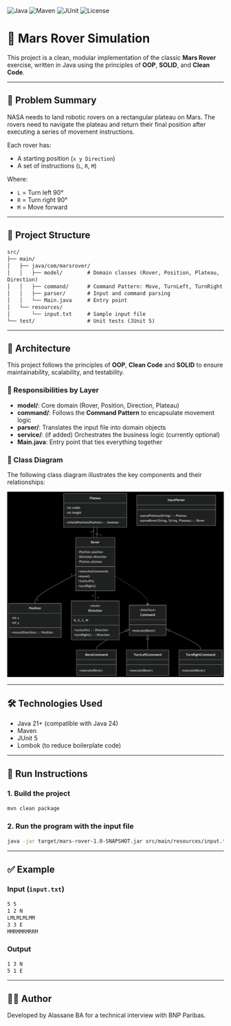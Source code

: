 ![Java](https://img.shields.io/badge/Java-21%2B-blue?logo=java)
![Maven](https://img.shields.io/badge/Built%20with-Maven-C71A36?logo=apache-maven)
![JUnit](https://img.shields.io/badge/Tested%20with-JUnit%205-25A162?logo=testing-library)
![License](https://img.shields.io/badge/License-MIT-lightgrey)

# 🚀 Mars Rover Simulation

This project is a clean, modular implementation of the classic **Mars Rover** exercise, written in Java using the principles of **OOP**, **SOLID**, and **Clean Code**.

---

## 📖 Problem Summary

NASA needs to land robotic rovers on a rectangular plateau on Mars. The rovers need to navigate the plateau and return their final position after executing a series of movement instructions.

Each rover has:
- A starting position (`x y Direction`)
- A set of instructions (`L`, `R`, `M`)

Where:
- `L` = Turn left 90°
- `R` = Turn right 90°
- `M` = Move forward

---

## 📁 Project Structure

```
src/
├── main/
│   ├── java/com/marsrover/
│   │   ├── model/        # Domain classes (Rover, Position, Plateau, Direction)
│   │   ├── command/      # Command Pattern: Move, TurnLeft, TurnRight
│   │   ├── parser/       # Input and command parsing
│   │   └── Main.java     # Entry point
│   └── resources/
│       └── input.txt     # Sample input file
└── test/                 # Unit tests (JUnit 5)
```

---

## 🧠 Architecture

This project follows the principles of **OOP**, **Clean Code** and **SOLID** to ensure maintainability, scalability, and testability.

### 🔹 Responsibilities by Layer

- **model/**: Core domain (Rover, Position, Direction, Plateau)
- **command/**: Follows the **Command Pattern** to encapsulate movement logic
- **parser/**: Translates the input file into domain objects
- **service/**: (if added) Orchestrates the business logic (currently optional)
- **Main.java**: Entry point that ties everything together

### 📐 Class Diagram

The following class diagram illustrates the key components and their relationships:

![Class Diagram](./docs/marsrover-classdiagram.png)

---

## 🛠️ Technologies Used

- Java 21+ (compatible with Java 24)
- Maven
- JUnit 5
- Lombok (to reduce boilerplate code)

---

## 🚀 Run Instructions

### 1. Build the project

```bash
mvn clean package
```

### 2. Run the program with the input file

```bash
java -jar target/mars-rover-1.0-SNAPSHOT.jar src/main/resources/input.txt
```

---

## ✅ Example

### Input (`input.txt`)
```
5 5
1 2 N
LMLMLMLMM
3 3 E
MMRMMRMRRM
```

### Output
```
1 3 N
5 1 E
```

---

## 👨‍💻 Author

Developed by Alassane BA for a technical interview with BNP Paribas.

